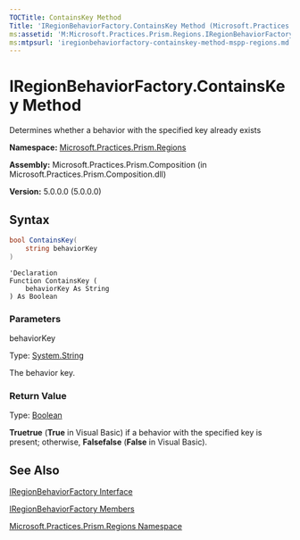 ```yaml
---
TOCTitle: ContainsKey Method
Title: 'IRegionBehaviorFactory.ContainsKey Method (Microsoft.Practices.Prism.Regions)'
ms:assetid: 'M:Microsoft.Practices.Prism.Regions.IRegionBehaviorFactory.ContainsKey(System.String)'
ms:mtpsurl: 'iregionbehaviorfactory-containskey-method-mspp-regions.md'
---
```


# IRegionBehaviorFactory.ContainsKey Method

Determines whether a behavior with the specified key already exists

**Namespace:** [Microsoft.Practices.Prism.Regions](/patterns-practices/reference/mspp-regions-namespace)

**Assembly:** Microsoft.Practices.Prism.Composition (in Microsoft.Practices.Prism.Composition.dll)

**Version:** 5.0.0.0 (5.0.0.0)

## Syntax

```C#
bool ContainsKey(
	string behaviorKey
)
```

```VB
'Declaration
Function ContainsKey ( 
	behaviorKey As String
) As Boolean
```

### Parameters

behaviorKey  

Type: [System.String](http://msdn.microsoft.com/en-us/library/s1wwdcbf)

The behavior key.

### Return Value

Type: [Boolean](http://msdn.microsoft.com/en-us/library/a28wyd50)

**Truetrue** (**True** in Visual Basic) if a behavior with the specified key is present; otherwise, **Falsefalse** (**False** in Visual Basic).

## See Also

[IRegionBehaviorFactory Interface](/patterns-practices/reference/iregionbehaviorfactory-interface-mspp-regions)

[IRegionBehaviorFactory Members](/patterns-practices/reference/iregionbehaviorfactory-members-mspp-regions)

[Microsoft.Practices.Prism.Regions Namespace](/patterns-practices/reference/mspp-regions-namespace)
